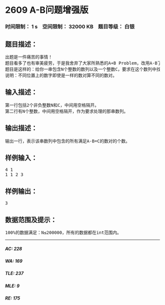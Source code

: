 # 2609 A-B问题增强版   
### 时间限制： 1 s&nbsp;&nbsp;&nbsp;&nbsp;空间限制： 32000 KB&nbsp;&nbsp;&nbsp;&nbsp;题目等级： 白银  
## 题目描述：  

<pre>
出题是一件痛苦的事情！
题目看多了也有审美疲劳，于是我舍弃了大家所熟悉的A+B Problem，改用A-B了。
题目是这样的：给你一串包含N个整数的数列以及一个整数C，要求在这个数列中找出所有满足A-B=C的数对的个数。
说明：不同位置上的数字即使是一样的数对算不同的数对。
</pre>
  
  
## 输入描述：  

<pre>
第一行包括2个非负整数N和C，中间用空格隔开。
第二行有N个整数，中间用空格隔开，作为要求处理的那串数列。
</pre>
  
  
## 输出描述：  

<pre>
输出一行，表示该串数列中包含的所有满足A-B=C的数对的个数。
</pre>
  
  
## 样例输入：  

<pre>
4 1
1 1 2 3
</pre>
  
  
## 样例输出：  

<pre>
3
</pre>
  
  
## 数据范围及提示：  

<pre>
100%的数据满足：N≤200000，所有的数据都在int范围内。
</pre>
  
  
***  

##### AC: 228  
##### WA: 169  
##### TLE: 237  
##### MLE: 9  
##### RE: 175  
